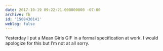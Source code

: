 ```yaml
---
date: 2017-10-19 09:22:21.000000000 -07:00
archive: fb
id: '1508430141'
weblog: false
---
```


Yesterday I put a Mean Girls GIF in a formal specification at work. I would apologize for this but I’m not at all sorry.
